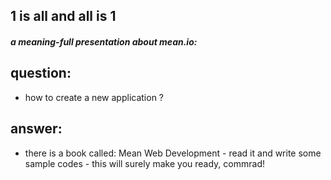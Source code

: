 1 is all and all is 1
----
##### a meaning-full presentation about mean.io:

question:
-----
- how to create a new application ?


answer:
----
- there is a book called: Mean Web Development - read it and write some sample codes - this will surely make you ready, commrad!


